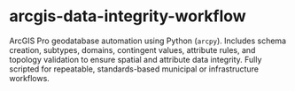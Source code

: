 # arcgis-data-integrity-workflow
ArcGIS Pro geodatabase automation using Python (`arcpy`). Includes schema creation, subtypes, domains, contingent values, attribute rules, and topology validation to ensure spatial and attribute data integrity. Fully scripted for repeatable, standards-based municipal or infrastructure workflows.
